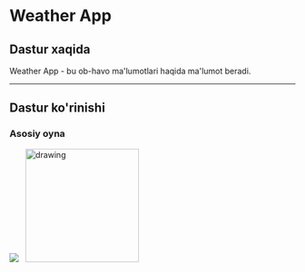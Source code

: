 # Weather App

## Dastur xaqida
Weather App - bu ob-havo ma'lumotlari haqida ma'lumot beradi.
***
## Dastur ko'rinishi
### Asosiy oyna
<div>
<img src="![Screenshot_2024-03-31-14-44-56-057_com plcoding weatherapp](https://github.com/codewithbek/Android-WeatherApp/assets/106092435/2d40ba1a-7fad-46e2-8e30-94d61cc57cc0)"/>
&nbsp
<img src="/readme_asset/task%20page%20without%20task.png" alt="drawing" width="200"/>
</div>



